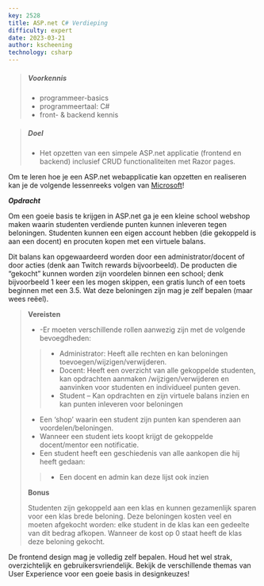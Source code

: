 ```yaml
---
key: 2528
title: ASP.net C# Verdieping
difficulty: expert
date: 2023-03-21
author: kscheening
technology: csharp
---
```


> ##### Voorkennis
> * programmeer-basics
> * programmeertaal: C#
> * front- & backend kennis

> ##### Doel
> * Het opzetten van een simpele ASP.net applicatie (frontend en backend) inclusief CRUD functionaliteiten met Razor pages.

Om te leren hoe je een ASP.net webapplicatie kan opzetten en realiseren kan je de volgende lessenreeks volgen van [Microsoft](https://learn.microsoft.com/en-us/aspnet/core/tutorials/razor-pages/?view=aspnetcore-7.0)!

***Opdracht***

Om een goeie basis te krijgen in ASP.net ga je een kleine school webshop maken waarin studenten verdiende punten kunnen inleveren tegen beloningen. Studenten kunnen een eigen account hebben (die gekoppeld is aan een docent) en procuten kopen met een virtuele balans. 

Dit balans kan opgewaardeerd worden door een administrator/docent of door acties (denk aan Twitch rewards bijvoorbeeld). De producten die “gekocht” kunnen worden zijn voordelen binnen een school; denk bijvoorbeeld 1 keer een les mogen skippen, een gratis lunch of een toets beginnen met een 3.5.  Wat deze beloningen zijn mag je zelf bepalen (maar wees reëel).  

>**Vereisten** 
> * -Er moeten verschillende rollen aanwezig zijn met de volgende bevoegdheden:
>> - Administrator: Heeft alle rechten en kan beloningen toevoegen/wijzigen/verwijderen.
>> - Docent: Heeft een overzicht van alle gekoppelde studenten, kan opdrachten aanmaken /wijzigen/verwijderen en aanvinken voor studenten en individueel punten geven.
>> - Student – Kan opdrachten en zijn virtuele balans inzien en kan punten inleveren voor beloningen
> * Een ‘shop’ waarin een student zijn punten kan spenderen aan voordelen/beloningen. 
> * Wanneer een student iets koopt krijgt de gekoppelde docent/mentor een notificatie.
> * Een student heeft een geschiedenis van alle aankopen die hij heeft gedaan: 
>> - Een docent en admin kan deze lijst ook inzien 
>
>**Bonus**
>
> Studenten zijn gekoppeld aan een klas en kunnen gezamenlijk sparen voor een klas brede beloning. Deze beloningen kosten veel en moeten afgekocht worden: elke student in de klas kan een gedeelte van dit bedrag afkopen. Wanneer de kost op 0 staat heeft de klas deze beloning gekocht.

De frontend design mag je volledig zelf bepalen. Houd het wel strak, overzichtelijk en gebruikersvriendelijk. Bekijk de verschillende themas van User Experience voor een goeie basis in designkeuzes!